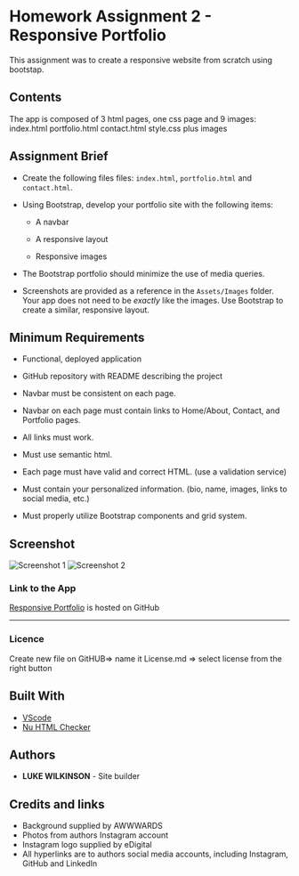# Homework Assignment 2 - Responsive Portfolio
This assignment was to create a responsive website from scratch using bootstap.

## Contents
<p>
The app is composed of 3 html pages, one css page and 9 images: 
index.html portfolio.html contact.html style.css plus images
</p>

## Assignment Brief
<p>

* Create the following files files: `index.html`, `portfolio.html` and `contact.html`.

* Using Bootstrap, develop your portfolio site with the following items:

   * A navbar

   * A responsive layout

   * Responsive images

* The Bootstrap portfolio should minimize the use of media queries.

* Screenshots are provided as a reference in the `Assets/Images` folder. Your app does not need to be _exactly_ like the images. Use Bootstrap to create a similar, responsive layout.
</p>

## Minimum Requirements
<p>
    
* Functional, deployed application

* GitHub repository with README describing the project

* Navbar must be consistent on each page.

* Navbar on each page must contain links to Home/About, Contact, and Portfolio pages.

* All links must work.

* Must use semantic html.

* Each page must have valid and correct HTML. (use a validation service)

* Must contain your personalized information. (bio, name, images, links to social media, etc.)

* Must properly utilize Bootstrap components and grid system.
</p>

## Screenshot
![Screenshot 1](https://github.com/DukeWilki/homework02/blob/master/assets/img/about-page.JPG)
![Screenshot 2](https://github.com/DukeWilki/homework02/blob/master/assets/img/m.about-page.JPG)


### Link to the App
<a href="https://dukewilki.github.io/homework02/index.html">Responsive Portfolio</a> is hosted on GitHub<hr>

### Licence
Create new file on GitHUB=> name it License.md => select license from the right button

## Built With
* [VScode](https://code.visualstudio.com/)
* [Nu HTML Checker](https://validator.w3.org/)

## Authors
* **LUKE WILKINSON** - Site builder

## Credits and links
* Background supplied by AWWWARDS
* Photos from authors Instagram account
* Instagram logo supplied by eDigital
* All hyperlinks are to authors social media accounts, including Instagram, GitHub and LinkedIn
